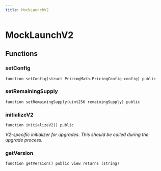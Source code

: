 ```yaml
---
title: MockLaunchV2
---
```


# MockLaunchV2

## Functions

### setConfig

```solidity
function setConfig(struct PricingMath.PricingConfig config) public
```

### setRemainingSupply

```solidity
function setRemainingSupply(uint256 remainingSupply) public
```

### initializeV2

```solidity
function initializeV2() public
```

_V2-specific initializer for upgrades.
This should be called during the upgrade process._

### getVersion

```solidity
function getVersion() public view returns (string)
```

